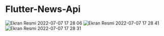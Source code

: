 # Flutter-News-Api

![Ekran Resmi 2022-07-07 17 28 06](https://user-images.githubusercontent.com/84295038/177798488-152ae185-32f5-449d-89a8-0bfc68b5258a.png)
![Ekran Resmi 2022-07-07 17 28 41](https://user-images.githubusercontent.com/84295038/177798506-292795e1-da03-49a3-a595-a44c4fe1ac22.png)
![Ekran Resmi 2022-07-07 17 28 31](https://user-images.githubusercontent.com/84295038/177798516-158e6404-92a6-4a90-9c5a-4c93c8301b80.png)
